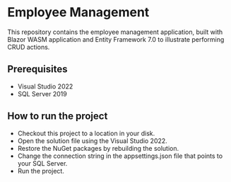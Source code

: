 # Employee Management

This repository contains the employee management application, built with Blazor WASM application and Entity Framework 7.0 to illustrate performing CRUD actions.

## Prerequisites

* Visual Studio 2022
* SQL Server 2019

## How to run the project

* Checkout this project to a location in your disk.
* Open the solution file using the Visual Studio 2022.
* Restore the NuGet packages by rebuilding the solution.
* Change the connection string in the appsettings.json file that points to your SQL Server.
* Run the project.